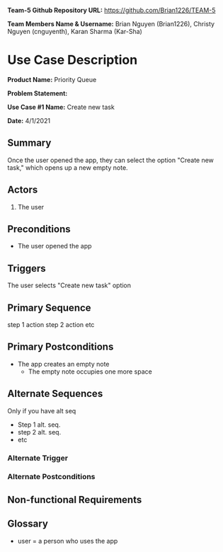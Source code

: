 **Team-5 Github Repository URL:** https://github.com/Brian1226/TEAM-5

**Team Members Name & Username:** Brian Nguyen (Brian1226), Christy Nguyen (cnguyenth), Karan Sharma (Kar-Sha)


# Use Case Description

**Product Name:** Priority Queue

**Problem Statement:**



**Use Case #1 Name:** Create new task

**Date:** 4/1/2021

 

## Summary

Once the user opened the app, they can select the option "Create new task," which opens up a new empty note.

 
 
## Actors

1. The user



## Preconditions

* The user opened the app

 

## Triggers
The user selects "Create new task" option

 

## Primary Sequence

step 1 action
step 2 action
etc


## Primary Postconditions

* The app creates an empty note
  * The empty note occupies one more space


 
## Alternate Sequences

Only if you have alt seq

* Step 1 alt. seq.
* step 2 alt. seq.
* etc

 

### Alternate Trigger

### Alternate Postconditions

 

## Non-functional Requirements

 

## Glossary
* user = a person who uses the app
